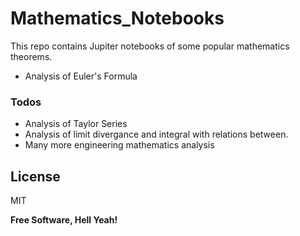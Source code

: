 # Mathematics_Notebooks
This repo contains Jupiter notebooks of some popular mathematics theorems.

 - Analysis of Euler's Formula



### Todos

 - Analysis of Taylor Series
 - Analysis of limit divergance and integral with relations between.
 - Many more engineering mathematics analysis
 
License
----

MIT


**Free Software, Hell Yeah!**
